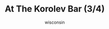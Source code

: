 ---
media: "images/rounds/soviet/at_the_korolev_bar_3.png"
media_type: image
title: At The Korolev Bar (3/4)
author: [wisconsin]
desc: The Soviets enjoy some drinks at the <i>Korolev's</i> bar.
---